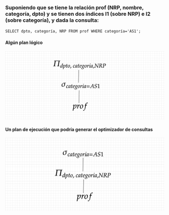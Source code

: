 ###  Suponiendo que se tiene la relación prof (NRP, nombre, categoría, dpto) y se tienen dos índices I1 (sobre NRP) e I2 (sobre categoría), y dada la consulta:
```
SELECT dpto, categoría, NRP FROM prof WHERE categoría='AS1';
```

#### Algún plan lógico

![](eje18.png)

#### Un plan de ejecución que podría generar el optimizador de consultas

![](eje18_MEJORA.png)